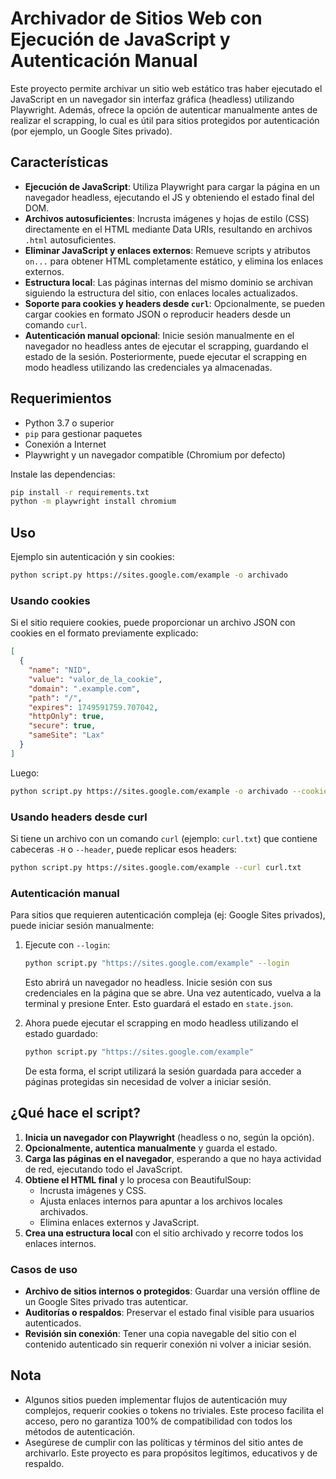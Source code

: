 # Archivador de Sitios Web con Ejecución de JavaScript y Autenticación Manual

Este proyecto permite archivar un sitio web estático tras haber ejecutado el JavaScript en un navegador sin interfaz gráfica (headless) utilizando Playwright. Además, ofrece la opción de autenticar manualmente antes de realizar el scrapping, lo cual es útil para sitios protegidos por autenticación (por ejemplo, un Google Sites privado).

## Características

- **Ejecución de JavaScript**: Utiliza Playwright para cargar la página en un navegador headless, ejecutando el JS y obteniendo el estado final del DOM.
- **Archivos autosuficientes**: Incrusta imágenes y hojas de estilo (CSS) directamente en el HTML mediante Data URIs, resultando en archivos `.html` autosuficientes.
- **Eliminar JavaScript y enlaces externos**: Remueve scripts y atributos `on...` para obtener HTML completamente estático, y elimina los enlaces externos.
- **Estructura local**: Las páginas internas del mismo dominio se archivan siguiendo la estructura del sitio, con enlaces locales actualizados.
- **Soporte para cookies y headers desde `curl`**: Opcionalmente, se pueden cargar cookies en formato JSON o reproducir headers desde un comando `curl`.
- **Autenticación manual opcional**: Inicie sesión manualmente en el navegador no headless antes de ejecutar el scrapping, guardando el estado de la sesión. Posteriormente, puede ejecutar el scrapping en modo headless utilizando las credenciales ya almacenadas.

## Requerimientos

- Python 3.7 o superior
- `pip` para gestionar paquetes
- Conexión a Internet
- Playwright y un navegador compatible (Chromium por defecto)
  
Instale las dependencias:
```bash
pip install -r requirements.txt
python -m playwright install chromium
```

## Uso

Ejemplo sin autenticación y sin cookies:
```bash
python script.py https://sites.google.com/example -o archivado
```

### Usando cookies

Si el sitio requiere cookies, puede proporcionar un archivo JSON con cookies en el formato previamente explicado:
```json
[
  {
    "name": "NID",
    "value": "valor_de_la_cookie",
    "domain": ".example.com",
    "path": "/",
    "expires": 1749591759.707042,
    "httpOnly": true,
    "secure": true,
    "sameSite": "Lax"
  }
]
```
Luego:
```bash
python script.py https://sites.google.com/example -o archivado --cookies cookies.json
```

### Usando headers desde curl

Si tiene un archivo con un comando `curl` (ejemplo: `curl.txt`) que contiene cabeceras `-H` o `--header`, puede replicar esos headers:
```bash
python script.py https://sites.google.com/example --curl curl.txt
```

### Autenticación manual

Para sitios que requieren autenticación compleja (ej: Google Sites privados), puede iniciar sesión manualmente:

1. Ejecute con `--login`:
   ```bash
   python script.py "https://sites.google.com/example" --login
   ```
   
   Esto abrirá un navegador no headless. Inicie sesión con sus credenciales en la página que se abre. Una vez autenticado, vuelva a la terminal y presione Enter. Esto guardará el estado en `state.json`.

2. Ahora puede ejecutar el scrapping en modo headless utilizando el estado guardado:
   ```bash
   python script.py "https://sites.google.com/example"
   ```
   
   De esta forma, el script utilizará la sesión guardada para acceder a páginas protegidas sin necesidad de volver a iniciar sesión.

## ¿Qué hace el script?

1. **Inicia un navegador con Playwright** (headless o no, según la opción).  
2. **Opcionalmente, autentica manualmente** y guarda el estado.
3. **Carga las páginas en el navegador**, esperando a que no haya actividad de red, ejecutando todo el JavaScript.
4. **Obtiene el HTML final** y lo procesa con BeautifulSoup:
   - Incrusta imágenes y CSS.
   - Ajusta enlaces internos para apuntar a los archivos locales archivados.
   - Elimina enlaces externos y JavaScript.
5. **Crea una estructura local** con el sitio archivado y recorre todos los enlaces internos.

### Casos de uso

- **Archivo de sitios internos o protegidos**: Guardar una versión offline de un Google Sites privado tras autenticar.
- **Auditorías o respaldos**: Preservar el estado final visible para usuarios autenticados.
- **Revisión sin conexión**: Tener una copia navegable del sitio con el contenido autenticado sin requerir conexión ni volver a iniciar sesión.

## Nota

- Algunos sitios pueden implementar flujos de autenticación muy complejos, requerir cookies o tokens no triviales. Este proceso facilita el acceso, pero no garantiza 100% de compatibilidad con todos los métodos de autenticación.
- Asegúrese de cumplir con las políticas y términos del sitio antes de archivarlo. Este proyecto es para propósitos legítimos, educativos y de respaldo.